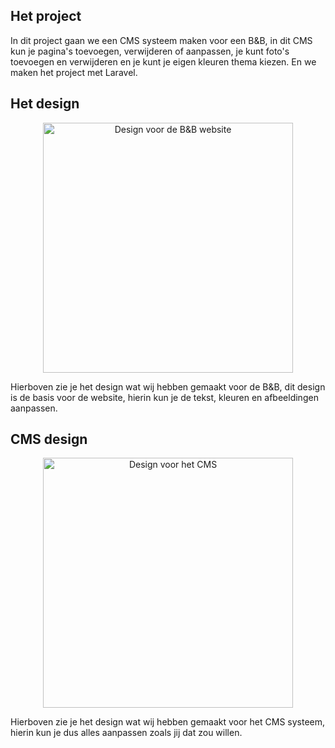 ## Het project

In dit project gaan we een CMS systeem maken voor een B&B, in dit CMS kun je pagina's toevoegen, verwijderen of aanpassen, je kunt foto's toevoegen en verwijderen en je kunt je eigen kleuren thema kiezen.
En we maken het project met Laravel.

## Het design

<p align="center"><img scr="https://github.com/NB-ROC/B-B-CMS/blob/main/Readme/Design-B%26B.png" width="400" alt="Design voor de B&B website"></p>

Hierboven zie je het design wat wij hebben gemaakt voor de B&B, dit design is de basis voor de website, hierin kun je de tekst, kleuren en afbeeldingen aanpassen.

## CMS design

<p align="center"><img scr="./Readme/Design-CMS.png" width="400" alt="Design voor het CMS"></p>

Hierboven zie je het design wat wij hebben gemaakt voor het CMS systeem, hierin kun je dus alles aanpassen zoals jij dat zou willen.